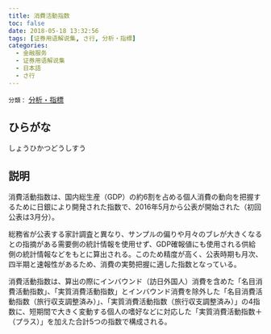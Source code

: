 ```yaml
---
title: 消費活動指数
toc: false
date: 2018-05-18 13:32:56
tags: [证券用语解说集, さ行, 分析・指標]
categories:
  - 金融服务
  - 证券用语解说集
  - 日本語
  - さ行
---
```


`分類：` [分析・指標](/tags/分析・指標/)

## ひらがな

しょうひかつどうしすう

## 説明

消費活動指数は、国内総生産（GDP）の約6割を占める個人消費の動向を把握するために日銀により開発された指数で、2016年5月から公表が開始された（初回公表は3月分）。

総務省が公表する家計調査と異なり、サンプルの偏りや月々のブレが大きくなるとの指摘がある需要側の統計情報を使用せず、GDP確報値にも使用される供給側の統計情報などをもとに算出される。このため精度が高く、公表時期も月次、四半期と速報性があるため、消費の実勢把握に適した指数となっている。

消費活動指数は、算出の際にインバウンド（訪日外国人）消費を含めた「名目消費活動指数」、「実質消費活動指数」とインバウンド消費を除外した「名目消費活動指数（旅行収支調整済み）」、「実質消費活動指数（旅行収支調整済み）」の4指数に、短期間で大きく変動する個人の嗜好などに対応した「実質消費活動指数＋（プラス）」を加えた合計5つの指数で構成される。
